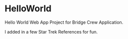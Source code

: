 # HelloWorld
Hello World Web App Project for Bridge Crew Application.

I added in a few Star Trek References for fun.
